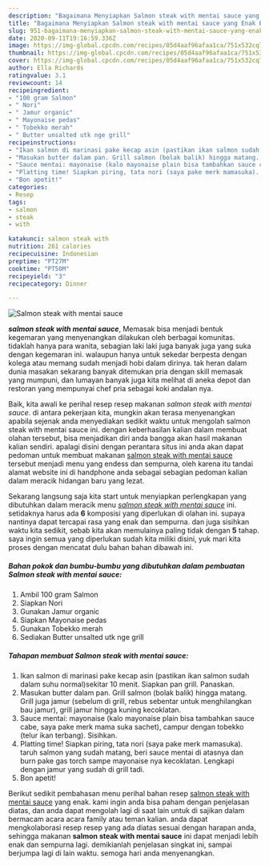 ```yaml
---
description: "Bagaimana Menyiapkan Salmon steak with mentai sauce yang Enak Banget"
title: "Bagaimana Menyiapkan Salmon steak with mentai sauce yang Enak Banget"
slug: 951-bagaimana-menyiapkan-salmon-steak-with-mentai-sauce-yang-enak-banget
date: 2020-09-11T19:16:59.336Z
image: https://img-global.cpcdn.com/recipes/05d4aaf96afaa1ca/751x532cq70/salmon-steak-with-mentai-sauce-foto-resep-utama.jpg
thumbnail: https://img-global.cpcdn.com/recipes/05d4aaf96afaa1ca/751x532cq70/salmon-steak-with-mentai-sauce-foto-resep-utama.jpg
cover: https://img-global.cpcdn.com/recipes/05d4aaf96afaa1ca/751x532cq70/salmon-steak-with-mentai-sauce-foto-resep-utama.jpg
author: Ella Richards
ratingvalue: 3.1
reviewcount: 14
recipeingredient:
- "100 gram Salmon"
- " Nori"
- " Jamur organic"
- " Mayonaise pedas"
- " Tobekko merah"
- " Butter unsalted utk nge grill"
recipeinstructions:
- "Ikan salmon di marinasi pake kecap asin (pastikan ikan salmon sudah dalam suhu normal)sekitar 10 menit. Siapkan pan grill. Panaskan."
- "Masukan butter dalam pan. Grill salmon (bolak balik) hingga matang. Grill juga jamur (sebelum di grill, rebus sebentar untuk menghilangkan bau jamur), grill jamur hingga kuning kecoklatan."
- "Sauce mentai: mayonaise (kalo mayonaise plain bisa tambahkan sauce cabe, saya pake merk mama suka sachet), campur dengan tobekko (telur ikan terbang). Sisihkan."
- "Platting time! Siapkan piring, tata nori (saya pake merk mamasuka). taruh salmon yang sudah matang, beri sauce mentai di atasnya dan burn pake gas torch sampe mayonaise nya kecoklatan. Lengkapi dengan jamur yang sudah di grill tadi."
- "Bon apetit!"
categories:
- Resep
tags:
- salmon
- steak
- with

katakunci: salmon steak with 
nutrition: 261 calories
recipecuisine: Indonesian
preptime: "PT27M"
cooktime: "PT50M"
recipeyield: "3"
recipecategory: Dinner

---
```



![Salmon steak with mentai sauce](https://img-global.cpcdn.com/recipes/05d4aaf96afaa1ca/751x532cq70/salmon-steak-with-mentai-sauce-foto-resep-utama.jpg)

<b><i>salmon steak with mentai sauce</i></b>, Memasak bisa menjadi bentuk kegemaran yang menyenangkan dilakukan oleh berbagai komunitas. tidaklah hanya para wanita, sebagian laki laki juga banyak juga yang suka dengan kegemaran ini. walaupun hanya untuk sekedar berpesta dengan kolega atau memang sudah menjadi hobi dalam dirinya. tak heran dalam dunia masakan sekarang banyak ditemukan pria dengan skill memasak yang mumpuni, dan lumayan banyak juga kita melihat di aneka depot dan restoran yang mempunyai chef pria sebagai koki andalan nya.

Baik, kita awali ke perihal resep resep makanan <i>salmon steak with mentai sauce</i>. di antara pekerjaan kita, mungkin akan terasa menyenangkan apabila sejenak anda menyediakan sedikit waktu untuk mengolah salmon steak with mentai sauce ini. dengan keberhasilan kalian dalam membuat olahan tersebut, bisa menjadikan diri anda bangga akan hasil makanan kalian sendiri. apalagi disini dengan perantara situs ini anda akan dapat pedoman untuk membuat makanan <u>salmon steak with mentai sauce</u> tersebut menjadi menu yang endess dan sempurna, oleh karena itu tandai alamat website ini di handphone anda sebagai sebagian pedoman kalian dalam meracik hidangan baru yang lezat.




Sekarang langsung saja kita start untuk menyiapkan perlengkapan yang dibutuhkan dalam meracik menu <u><i>salmon steak with mentai sauce</i></u> ini. setidaknya harus ada <b>6</b> komposisi yang diperlukan di olahan ini. supaya nantinya dapat tercapai rasa yang enak dan sempurna. dan juga sisihkan waktu kita sedikit, sebab kita akan memulainya paling tidak dengan <b>5</b> tahap. saya ingin semua yang diperlukan sudah kita miliki disini, yuk mari kita proses dengan mencatat dulu bahan bahan dibawah ini.

<!--inarticleads1-->

##### Bahan pokok dan bumbu-bumbu yang dibutuhkan dalam pembuatan Salmon steak with mentai sauce:

1. Ambil 100 gram Salmon
1. Siapkan  Nori
1. Gunakan  Jamur organic
1. Siapkan  Mayonaise pedas
1. Gunakan  Tobekko merah
1. Sediakan  Butter unsalted utk nge grill




<!--inarticleads2-->

##### Tahapan membuat Salmon steak with mentai sauce:

1. Ikan salmon di marinasi pake kecap asin (pastikan ikan salmon sudah dalam suhu normal)sekitar 10 menit. Siapkan pan grill. Panaskan.
1. Masukan butter dalam pan. Grill salmon (bolak balik) hingga matang. Grill juga jamur (sebelum di grill, rebus sebentar untuk menghilangkan bau jamur), grill jamur hingga kuning kecoklatan.
1. Sauce mentai: mayonaise (kalo mayonaise plain bisa tambahkan sauce cabe, saya pake merk mama suka sachet), campur dengan tobekko (telur ikan terbang). Sisihkan.
1. Platting time! Siapkan piring, tata nori (saya pake merk mamasuka). taruh salmon yang sudah matang, beri sauce mentai di atasnya dan burn pake gas torch sampe mayonaise nya kecoklatan. Lengkapi dengan jamur yang sudah di grill tadi.
1. Bon apetit!




Berikut sedikit pembahasan menu perihal bahan resep <u>salmon steak with mentai sauce</u> yang enak. kami ingin anda bisa paham dengan penjelasan diatas, dan anda dapat mengolah lagi di saat lain untuk di sajikan dalam bermacam acara acara family atau teman kalian. anda dapat mengkolaborasi resep resep yang ada diatas sesuai dengan harapan anda, sehingga makanan <b>salmon steak with mentai sauce</b> ini dapat menjadi lebih enak dan sempurna lagi. demikianlah penjelasan singkat ini, sampai berjumpa lagi di lain waktu. semoga hari anda menyenangkan.
